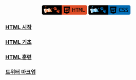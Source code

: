 <p align="center">
    <a href="https://github.com/seol-yu/TIL/tree/master/HTML_CSS/HTML_CSS">
    <img src="https://github.com/seol-yu/TIL/blob/master/images/html-badge-logo.png?raw=true" height=30 /></a>
    <a href="https://github.com/seol-yu/TIL/tree/master/HTML_CSS/HTML_CSS">
    <img src="https://github.com/seol-yu/TIL/blob/master/images/css-badge-logo.png?raw=true" height=30 /></a>
</p>

 
### [HTML 시작](./HTML_시작)
### [HTML 기초](./HTML_기초)
### [HTML 훈련](./HTML_훈련)
### [트위터 마크업](./트위터_마크업)